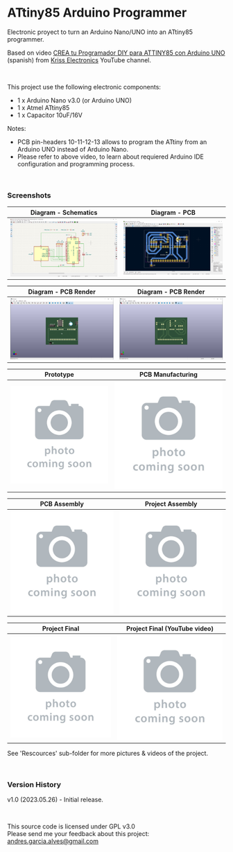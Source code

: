 # ATtiny85 Arduino Programmer

Electronic proyect to turn an Arduino Nano/UNO into an ATtiny85 programmer.  

Based on video [CREA tu Programador DIY para ATTINY85 con Arduino UNO](https://www.youtube.com/watch?v=IFw5A_K7DOM) (spanish) from [Kriss Electronics](https://www.youtube.com/@KrissElectronics) YouTube channel.

&nbsp;

This project use the following electronic components:
- 1 x Arduino Nano v3.0 (or Arduino UNO)
- 1 x Atmel ATtiny85
- 1 x Capacitor 10uF/16V

Notes:
- PCB pin-headers 10-11-12-13 allows to program the ATtiny from an Arduino UNO instead of Arduino Nano.
- Please refer to above video, to learn about requiered Arduino IDE configuration and programming process.

&nbsp;

### Screenshots

| Diagram - Schematics                               | Diagram - PCB                                      |
|----------------------------------------------------|----------------------------------------------------|
| ![](Resources/01-schematic-diagram.png)            | ![](Resources/02-pcb-diagram.png)                  |

| Diagram - PCB Render                               | Diagram - PCB Render                               |
|----------------------------------------------------|----------------------------------------------------|
| ![](Resources/03-pcb-render-front-side.png)        | ![](Resources/04-pcb-render-back-side.png)         |

| Prototype                                          | PCB Manufacturing                                  |
|----------------------------------------------------|----------------------------------------------------|
| ![](Resources/05-photo-coming-soon.jpg)            | ![](Resources/06-photo-coming-soon.jpg)            |

| PCB Assembly                                       | Project Assembly                                   |
|----------------------------------------------------|----------------------------------------------------|
| ![](Resources/07-photo-coming-soon.jpg)            | ![](Resources/08-photo-coming-soon.jpg)            |

| Project Final                                      | Project Final (YouTube video)                      |
|----------------------------------------------------|----------------------------------------------------|
| ![](Resources/09-photo-coming-soon.jpg)            | ![](Resources/10-photo-coming-soon.jpg)            |

See 'Rescources' sub-folder for more pictures & videos of the project.

&nbsp;

### Version History

v1.0 (2023.05.26) - Initial release.  

&nbsp;

This source code is licensed under GPL v3.0  
Please send me your feedback about this project: andres.garcia.alves@gmail.com
